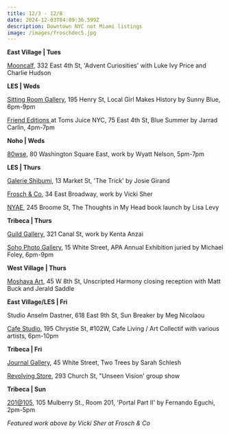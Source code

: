 ```yaml
---
title: 12/3 - 12/8
date: 2024-12-03T04:09:36.599Z
description: Downtown NYC not Miami listings
image: /images/froschdec5.jpg
---
```

**E﻿ast Village | Tues**

[Mooncalf](https://www.instagram.com/mooncalfnyc), 332 East 4th St, 'Advent Curiosities' with Luke Ivy Price and Charlie Hudson

**L﻿ES | Weds**

[Sitting Room Gallery](https://www.instagram.com/sittingroomgallery), 195 Henry St, Local Girl Makes History by Sunny Blue, 6pm-9pm

[Friend Editions ](https://www.instagram.com/friendeditions)at Toms Juice NYC, 75 East 4th St, Blue Summer by Jarrad Carlin, 4pm-7pm

**N﻿oho | Weds**

[8﻿0wse](https://80wse.org/), 80 Washington Square East, work by Wyatt Nelson, 5pm-7pm

**L﻿ES | Thurs**

[Galerie Shibumi](https://www.instagram.com/galerie.shibumi), 13 Market St, 'The Trick' by Josie Girand

[Frosch & Co](https://froschandco.com/current), 34 East Broadway, work by Vicki Sher

[NYAE](https://www.nyartistsequity.org/), 245 Broome St, The Thoughts in My Head book launch by Lisa Levy

**Tribeca | Thurs**

[Guild Gallery](https://rwguildgalleryny.com/blogs/exhibitions/kenta-anzai), 321 Canal St, work by Kenta Anzai

[Soho Photo Gallery](https://www.sohophoto.com/), 15 White Street, APA Annual Exhibition juried by Michael Foley, 6pm-9pm

**W﻿est Village | Thurs**

[Moshava Art](https://www.instagram.com/moshava.art), 45 W 8th St, Unscripted Harmony closing reception with Matt Buck and Jerald Saddle

**E﻿ast Village/LES | Fri**

Studio Anselm Dastner, 618 East 9th St, Sun Breaker by Meg Nicolaou

[Cafe Studio](https://www.instagram.com/cafestudionyc), 195 Chrystie St, #102W, Cafe Living / Art Collectif with various artists, 6pm-10pm

**T﻿ribeca | Fri**

[Journal Gallery](http://www.thejournalgallery.com/), 45 White Street, Two Trees by Sarah Schlesh

[Revolving Store](https://www.instagram.com/revolvingstore), 293 Church St, "Unseen Vision' group show

**T﻿ribeca | Sun**

[201@105](https://www.201at105.com/), 105 Mulberry St., Room 201, 'Portal Part II' by Fernando Eguchi, 2pm-5pm

*F﻿eatured work above by Vicki Sher at Frosch & Co*